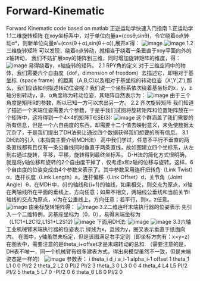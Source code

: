 # Forward-Kinematic
Forward Kinematic code based on matlab
正逆运动学快速入门指南
1.正运动学
1.1二维旋转矩阵
在xoy坐标系中，对于单位向量a=(cosθ,sinθ)，令它绕着o点转动α°，则新单位向量a’=(cos(θ＋α),sin(θ＋α)),展开a’得：
![image](https://user-images.githubusercontent.com/76904279/182274217-9a72cf48-d413-441f-aa11-2e014a0a37d5.png)
![image](https://user-images.githubusercontent.com/76904279/182274244-cded38bd-9c57-4dd1-810a-17c3d1dc097a.png)
1.2三维旋转矩阵
可以发现，绕着o点转动，就相当于绕着一条垂直于xoy平面向外的z轴转动，
我们不妨扩展xoy的矩阵到三维，同时增加旋转矩阵的维度，得：
![image](https://user-images.githubusercontent.com/76904279/182274266-e13514f0-2169-4e4a-ad33-457c1748ae72.png)
易得绕着y，x轴旋转的矩阵。
2.1 RPY角的定义
对于三维空间中的物体，我们需要六个自由度（dof，dimension of freedom）去描述它，即相对于基坐标（space frame）的距离（A,B,C)以及相对于基坐标的转动位姿（X’,Y’,Z’),那么，我们应该如何描述转动位姿呢？我们说一个坐标系依次绕着基坐标的x，y，z轴分别转动γ，β，α角度称为转动位姿，其矩阵自然表示为：
![image](https://user-images.githubusercontent.com/76904279/182274280-e418ddeb-990a-45b6-9828-e37af1030354.png)
由于三个角度是矩阵R的参数，所以已知一方可以求出另一方。
2.2 齐次旋转矩阵
我们知道了描述一个末端位姿需要六个参数，于是乎我们试图将旋转矩阵和位置矩阵放在一个矩阵中，这将得到一个4×4的矩阵T∈SE(3):
![image](https://user-images.githubusercontent.com/76904279/182274297-beeeab1a-9351-4afe-8846-b2c1332c40bf.png)
这个群涵盖了我们需要的所有信息，但是一个六自由度的东西，却需要十二个值去映射意义，未免使数据太冗杂了，于是我们提出了DH法来让通过四个数据获得我们想要的所有信息。
3.1 DH法的引入（本指南主要介绍MDH法）
高中我们学过，任意不平行不垂直的两条直线都有且仅有一条公垂线同时垂直于两条直线，故如图建立四个坐标系，从左到右通过旋转，平移，平移，旋转得到最终坐标系。
D-H法的简化方式很明确，就是将y轴位移和旋转的2个自由度干掉了，仅考虑x和z轴的位移与旋转。这样，6个自由度的位姿变成由4个参数来表示了。其中参数采用连杆扭转角（Link Twist）α，连杆长度（Link Length）a，连杆偏移（Link Offset）d，关节角（Joint Angle）θ，在MDH中，{i}的轴线和{i+1}的轴线，如果相交，则交点为原点，xi轴在两轴线所在平面的垂线上，方向任意；如果不相交，两轴线公垂线和当前关节i轴线的交点为原点，xi为在公垂线上，方向任意；若平行，则x，z任意。
![image](https://user-images.githubusercontent.com/76904279/182274317-cbbaa0bb-f0e8-43b1-b056-8922c7c2531d.png)
由坐标旋转矩阵得：
![image](https://user-images.githubusercontent.com/76904279/182274330-3dd8d1fe-e97d-4623-b3a6-ecbef6e0f8e7.png)
3.2二维连杆末端执行器的位姿表示
先引入一个二维特例，另基座坐标为（0，0），易得末端坐标为（L1C1+L2C12,L1S1+L2S12)
![image](https://user-images.githubusercontent.com/76904279/182274343-07415a94-a341-40ac-a986-6abfe02d3c39.png)
下面用DH法:
![image](https://user-images.githubusercontent.com/76904279/182274357-bf5d6c84-1829-4970-93f8-975bda478f77.png)
![image](https://user-images.githubusercontent.com/76904279/182274369-c977438d-b782-40f8-983d-1621ec2e263f.png)
3.3六轴工业机械臂末端执行器的位姿表示
绿线为x，蓝线为y，圈叉表示垂直于纸面向内。
在图中，y轴虽然未标定，但是该图满足右手定则（即坐标方向有：x×y=z）
在图表中，需要注意的是theta_i+offset才是末端转动的总和.
（需要注意的是，DH表不唯一，同一个机械臂有很多建表方式，得出来模型虽然不一致，但是末端姿态是一样的）
![image](https://user-images.githubusercontent.com/76904279/182274385-d8b71fa4-69cc-485a-8e26-ae90e7b53084.png)
参数表：
i	theta_i	d_i	a_i-1	alpha_i-1	offset
1	theta_1	L1	0	0	PI/2
2	theta_2	L2	0	PI/2	PI/2
3	theta_3	0	L3	0	0
4	theta_4	L4	L5	PI/2	PI/2
5	theta_5	L7	0	-PI/2	0
6	theta_6	L8	0	PI/2	0

